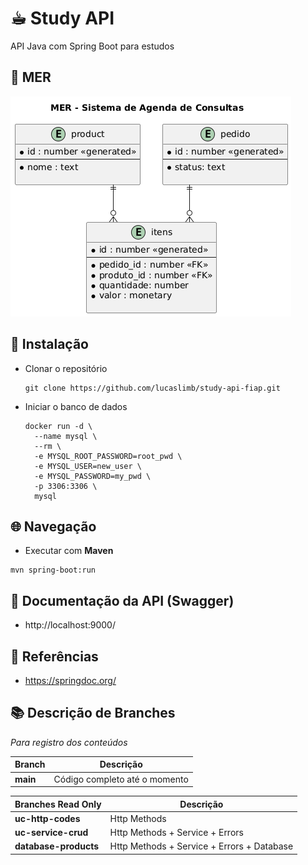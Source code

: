 # ☕︎ Study API

API Java com Spring Boot para estudos

## 📃 MER

![Imagem MER](assets/images/mer.png)

## 🔧 Instalação

* Clonar o repositório
  ```
  git clone https://github.com/lucaslimb/study-api-fiap.git
  ```
   
* Iniciar o banco de dados
  ```
  docker run -d \
    --name mysql \
    --rm \
    -e MYSQL_ROOT_PASSWORD=root_pwd \
    -e MYSQL_USER=new_user \
    -e MYSQL_PASSWORD=my_pwd \
    -p 3306:3306 \
    mysql
  ```

## 🌐 Navegação
-  Executar com **Maven**

```
mvn spring-boot:run
```

## 📖 Documentação da API (Swagger)
- http://localhost:9000/

## 📓 Referências

- https://springdoc.org/

## 📚 Descrição de Branches
 *Para registro dos conteúdos*

| Branch             | Descrição                                      |
|--------------------|-----------------------------------------------|
| **main**           | Código completo até o momento                |

| Branches Read Only | Descrição                                      |
|--------------------|-----------------------------------------------|
| **uc-http-codes**  | Http Methods                          |
| **uc-service-crud**| Http Methods + Service + Errors                                |
| **database-products**| Http Methods + Service + Errors + Database                  |
